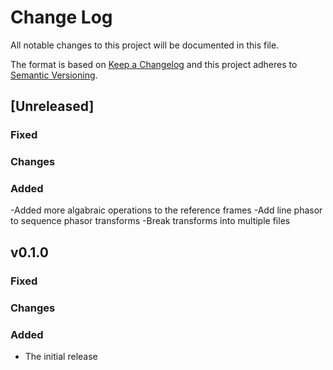 # Change Log

All notable changes to this project will be documented in this file.

The format is based on [Keep a Changelog](http://keepachangelog.com/)
and this project adheres to [Semantic Versioning](http://semver.org/).

## [Unreleased]

### Fixed
### Changes
### Added
-Added more algabraic operations to the reference frames
-Add line phasor to sequence phasor transforms
-Break transforms into multiple files


## v0.1.0

### Fixed
### Changes
### Added
- The initial release
